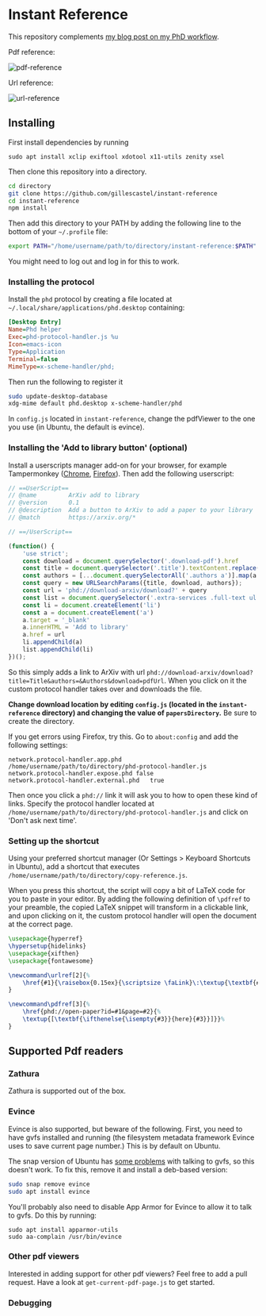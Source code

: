 # Instant Reference

This repository complements [my blog post on my PhD workflow](https://castel.dev/post/phd-workflow).

Pdf reference:

![pdf-reference](https://user-images.githubusercontent.com/7069691/162628728-099034c5-378b-421b-bbac-4cf35ab089aa.gif)

Url reference:

![url-reference](https://user-images.githubusercontent.com/7069691/162628882-309c98d0-5e66-4565-a9ed-a60975337317.gif)


## Installing 

First install dependencies by running

```
sudo apt install xclip exiftool xdotool x11-utils zenity xsel
```

Then clone this repository into a directory.
```bash
cd directory
git clone https://github.com/gillescastel/instant-reference
cd instant-reference
npm install
```


Then add this directory to your PATH by adding the following line to the bottom of your `~/.profile` file:

```bash
export PATH="/home/username/path/to/directory/instant-reference:$PATH"
```

You might need to log out and log in for this to work.

### Installing the protocol 

Install the `phd` protocol by creating a file located at `~/.local/share/applications/phd.desktop` containing:

```ini
[Desktop Entry]
Name=Phd helper
Exec=phd-protocol-handler.js %u
Icon=emacs-icon
Type=Application
Terminal=false
MimeType=x-scheme-handler/phd;
```

Then run the following to register it
```bash
sudo update-desktop-database
xdg-mime default phd.desktop x-scheme-handler/phd
```

In `config.js` located in `instant-reference`, change the pdfViewer to the one you use (in Ubuntu, the default is evince).

### Installing the 'Add to library button' (optional)

Install a userscripts manager add-on for your browser, for example Tampermonkey ([Chrome](https://chrome.google.com/webstore/detail/tampermonkey/dhdgffkkebhmkfjojejmpbldmpobfkfo?hl=en), [Firefox](https://addons.mozilla.org/en-US/firefox/addon/tampermonkey/)).
Then add the following userscript:
```javascript
// ==UserScript==
// @name         ArXiv add to library
// @version      0.1
// @description  Add a button to ArXiv to add a paper to your library
// @match        https://arxiv.org/*

// ==/UserScript==

(function() {
    'use strict';
    const download = document.querySelector('.download-pdf').href
    const title = document.querySelector('.title').textContent.replace(/^Title:/, '')
    const authors = [...document.querySelectorAll('.authors a')].map(a => a.textContent)
    const query = new URLSearchParams({title, download, authors});
    const url = 'phd://download-arxiv/download?' + query
    const list = document.querySelector('.extra-services .full-text ul')
    const li = document.createElement('li')
    const a = document.createElement('a')
    a.target = '_blank'
    a.innerHTML = 'Add to library'
    a.href = url
    li.appendChild(a)
    list.appendChild(li)
})();
```

So this simply adds a link to ArXiv with url `phd://download-arxiv/download?title=Title&authors=&Authors&download=pdfUrl`. When you click on it the custom protocol handler takes over and downloads the file.

**Change download location by editing `config.js` (located in the `instant-reference` directory) and changing the value of `papersDirectory`.** Be sure to create the directory.

If you get errors using Firefox, try this.
Go to `about:config` and add the following settings:

```
network.protocol-handler.app.phd	/home/username/path/to/directory/phd-protocol-handler.js	
network.protocol-handler.expose.phd	false	
network.protocol-handler.external.phd	true
```

Then once you click a `phd://` link it will ask you to how to open these kind of links. Specify the protocol handler located at `/home/username/path/to/directory/phd-protocol-handler.js` and click on 'Don't ask next time'.


### Setting up the shortcut

Using your preferred shortcut manager (Or Settings > Keyboard Shortcuts in Ubuntu), add a shortcut that executes 
`/home/username/path/to/directory/copy-reference.js`.

When you press this shortcut, the script will copy a bit of LaTeX code for you to paste in your editor.
By adding the following definition of `\pdfref` to your preamble, the copied LaTeX snippet will transform in a clickable link, and upon clicking on it, the custom protocol handler will open the document at the correct page.

```tex
\usepackage{hyperref}
\hypersetup{hidelinks}
\usepackage{xifthen}
\usepackage{fontawesome}

\newcommand\urlref[2]{%
    \href{#1}{\raisebox{0.15ex}{\scriptsize \faLink}\:\textup{\textbf{#2}}}%
}

\newcommand\pdfref[3]{%
    \href{phd://open-paper?id=#1&page=#2}{%
    \textup{[\textbf{\ifthenelse{\isempty{#3}}{here}{#3}}]}}%
}
```


## Supported Pdf readers

### Zathura

Zathura is supported out of the box.

### Evince

Evince is also supported, but beware of the following.
First, you need to have gvfs installed and running (the filesystem metadata framework Evince uses to save current page number.) This is by default on Ubuntu.

The snap version of Ubuntu has [some problems](https://gitlab.gnome.org/GNOME/evince/-/issues/1642#note_1409663) with talking to gvfs, so this doesn't work. To fix this, remove it and install a deb-based version:

```bash
sudo snap remove evince
sudo apt install evince
```

You'll probably also need to disable App Armor for Evince to allow it to talk to gvfs. Do this by running:

```
sudo apt install apparmor-utils
sudo aa-complain /usr/bin/evince
```

### Other pdf viewers

Interested in adding support for other pdf viewers? Feel free to add a pull request. Have a look at `get-current-pdf-page.js` to get started.


### Debugging
